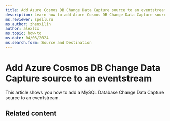 ```yaml
---
title: Add Azure Cosmos DB Change Data Capture source to an eventstream
description: Learn how to add Azure Cosmos DB Change Data Capture source to an eventstream.
ms.reviewer: spelluru
ms.author: zhenxilin
author: alexlzx
ms.topic: how-to
ms.date: 04/03/2024
ms.search.form: Source and Destination
---
```


# Add Azure Cosmos DB Change Data Capture source to an eventstream
This article shows you how to add a MySQL Database Change Data Capture source to an eventstream.

## Related content

